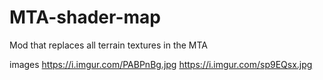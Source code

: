 # MTA-shader-map
Mod that replaces all terrain textures in the MTA


images
https://i.imgur.com/PABPnBg.jpg
https://i.imgur.com/sp9EQsx.jpg
